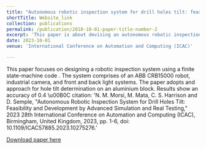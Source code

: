 ```yaml
---
title: "Autonomous robotic inspection system for drill holes tilt: feasibility and development by advanced simulation and real testing"
shortTitle: Website_link
collection: publications
permalink: /publication/2010-10-01-paper-title-number-2
excerpt: 'This paper is about devising an autonomous robotic inspection system. Testing on a **real** application is the future paper '
date: 2023-10-01
venue: 'International Conference on Automation and Computing (ICAC)'

---
```

This paper focuses on designing a robotic inspection system using a finite state-machine code . The system comprises of an ABB CRB15000 robot, industrial camera, and front and back light systems. The paper adopts and approach for hole tilt determination on an aluminium block. Results show an accuracy of 0.4 \u00B0C
citation: 'N. M. Morsi, M. Mata, C. S. Harrison and D. Semple, "Autonomous Robotic Inspection System for Drill Holes Tilt: Feasibility and Development by Advanced Simulation and Real Testing," 2023 28th International Conference on Automation and Computing (ICAC), Birmingham, United Kingdom, 2023, pp. 1-6, doi: 10.1109/ICAC57885.2023.10275276.'

[Download paper here](http://NooRetic.github.io/files/paper3.pdf)

 
